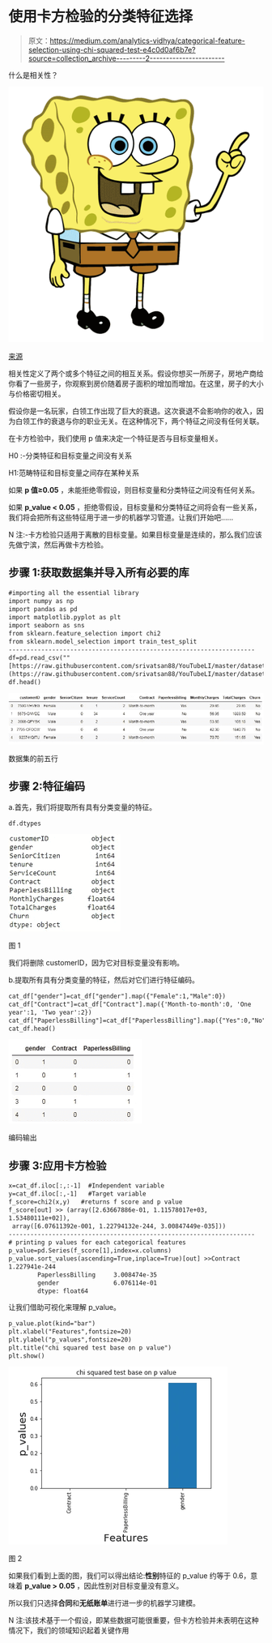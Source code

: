 # 使用卡方检验的分类特征选择

> 原文：<https://medium.com/analytics-vidhya/categorical-feature-selection-using-chi-squared-test-e4c0d0af6b7e?source=collection_archive---------2----------------------->

什么是相关性？

![](img/7f8b35996c457702ba2e811d804a2cb3.png)

[来源](https://www.google.com/search?q=character&tbm=isch&ved=2ahUKEwi8nKuokNjtAhXHASsKHSw_BJ4Q2-cCegQIABAA&oq=character&gs_lcp=CgNpbWcQAzIECCMQJzIFCAAQsQMyBAgAEAMyCAgAELEDEIMBMggIABCxAxCDATIFCAAQsQMyBQgAELEDMgUIABCxAzIFCAAQsQMyBQgAELEDOgQIABBDOgIIAFCUE1iZPmC6P2gAcAB4AIAB0QGIAewUkgEGMC4xNy4xmAEAoAEBqgELZ3dzLXdpei1pbWfAAQE&sclient=img&ei=hfDcX_zFBceDrAGs_pDwCQ&bih=625&biw=1366#imgrc=OCpB5dLHG0KxSM)

相关性定义了两个或多个特征之间的相互关系。假设你想买一所房子，房地产商给你看了一些房子，你观察到房价随着房子面积的增加而增加。在这里，房子的大小与价格密切相关。

假设你是一名玩家，白领工作出现了巨大的衰退。这次衰退不会影响你的收入，因为白领工作的衰退与你的职业无关。在这种情况下，两个特征之间没有任何关联。

在卡方检验中，我们使用 p 值来决定一个特征是否与目标变量相关。

H0 :-分类特征和目标变量之间没有关系

H1:范畴特征和目标变量之间存在某种关系

如果 **p 值≥0.05** ，未能拒绝零假设，则目标变量和分类特征之间没有任何关系。

如果 **p_value < 0.05** ，拒绝零假设，目标变量和分类特征之间将会有一些关系，我们将会把所有这些特征用于进一步的机器学习管道。让我们开始吧……

N 注:-卡方检验只适用于离散的目标变量。如果目标变量是连续的，那么我们应该先做宁滨，然后再做卡方检验。

## 步骤 1:获取数据集并导入所有必要的库

```
#importing all the essential library
import numpy as np
import pandas as pd
import matplotlib.pyplot as plt 
import seaborn as sns
from sklearn.feature_selection import chi2
from sklearn.model_selection import train_test_split
--------------------------------------------------------------------
df=pd.read_csv(""[https://raw.githubusercontent.com/srivatsan88/YouTubeLI/master/dataset/churn_data_st.csv](https://raw.githubusercontent.com/srivatsan88/YouTubeLI/master/dataset/churn_data_st.csv)",sep=",")
df.head()
```

![](img/07a99791964267b6b40619b179e98a51.png)

数据集的前五行

## 步骤 2:特征编码

a.首先，我们将提取所有具有分类变量的特征。

```
df.dtypes
```

![](img/944eb4fc7bfbfa7af3db6f5e7ccbffd7.png)

图 1

我们将删除 customerID，因为它对目标变量没有影响。

b.提取所有具有分类变量的特征，然后对它们进行特征编码。

```
cat_df["gender"]=cat_df["gender"].map({"Female":1,"Male":0})
cat_df["Contract"]=cat_df["Contract"].map({'Month-to-month':0, 'One year':1, 'Two year':2})
cat_df["PaperlessBilling"]=cat_df["PaperlessBilling"].map({"Yes":0,"No":1})
cat_df.head()
```

![](img/ecec11cf00f2805d9e4c0f9659bc42ea.png)

编码输出

## 步骤 3:应用卡方检验

```
x=cat_df.iloc[:,:-1]  #Independent variable
y=cat_df.iloc[:,-1]   #Target variable
f_score=chi2(x,y)   #returns f score and p value 
f_score[out] >> (array([2.63667886e-01, 1.11578017e+03, 1.53480111e+02]),
 array([6.07611392e-001, 1.22794132e-244, 3.00847449e-035]))
--------------------------------------------------------------------
# printing p values for each categorical features
p_value=pd.Series(f_score[1],index=x.columns)
p_value.sort_values(ascending=True,inplace=True)[out] >>Contract            1.227941e-244
        PaperlessBilling     3.008474e-35
        gender               6.076114e-01
        dtype: float64
```

让我们借助可视化来理解 p_value。

```
p_value.plot(kind="bar")
plt.xlabel("Features",fontsize=20)
plt.ylabel("p_values",fontsize=20)
plt.title("chi squared test base on p value")
plt.show()
```

![](img/0ab03073fa99af1a3f7aef8ae734d02a.png)

图 2

如果我们看到上面的图，我们可以得出结论:**性别**特征的 p_value 约等于 0.6，意味着 **p_value > 0.05** ，因此性别对目标变量没有意义。

所以我们只选择**合同**和**无纸账单**进行进一步的机器学习建模。

N 注:该技术基于一个假设，即某些数据可能很重要，但卡方检验并未表明在这种情况下，我们的领域知识起着关键作用